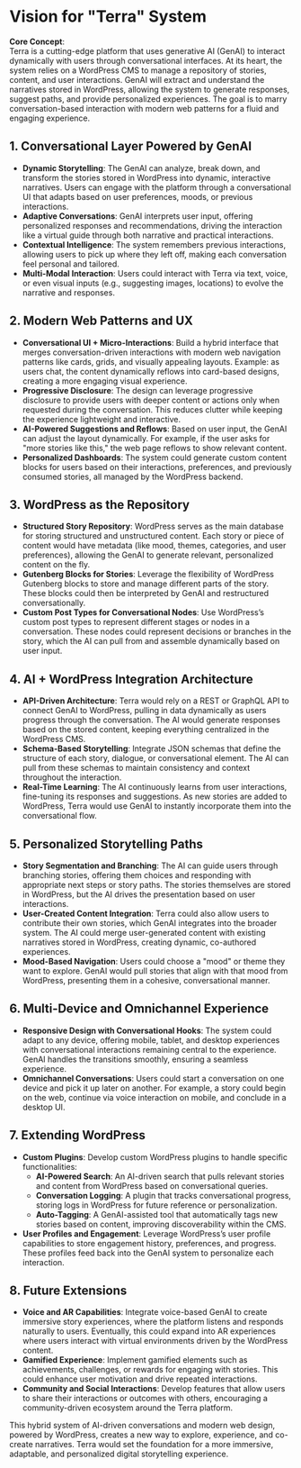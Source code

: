 # Vision for "Terra" System

**Core Concept**:  
Terra is a cutting-edge platform that uses generative AI (GenAI) to interact dynamically with users through conversational interfaces. At its heart, the system relies on a WordPress CMS to manage a repository of stories, content, and user interactions. GenAI will extract and understand the narratives stored in WordPress, allowing the system to generate responses, suggest paths, and provide personalized experiences. The goal is to marry conversation-based interaction with modern web patterns for a fluid and engaging experience.

## 1. **Conversational Layer Powered by GenAI**
   - **Dynamic Storytelling**: The GenAI can analyze, break down, and transform the stories stored in WordPress into dynamic, interactive narratives. Users can engage with the platform through a conversational UI that adapts based on user preferences, moods, or previous interactions.
   - **Adaptive Conversations**: GenAI interprets user input, offering personalized responses and recommendations, driving the interaction like a virtual guide through both narrative and practical interactions.
   - **Contextual Intelligence**: The system remembers previous interactions, allowing users to pick up where they left off, making each conversation feel personal and tailored.
   - **Multi-Modal Interaction**: Users could interact with Terra via text, voice, or even visual inputs (e.g., suggesting images, locations) to evolve the narrative and responses.



## 2. **Modern Web Patterns and UX**
   - **Conversational UI + Micro-Interactions**: Build a hybrid interface that merges conversation-driven interactions with modern web navigation patterns like cards, grids, and visually appealing layouts. Example: as users chat, the content dynamically reflows into card-based designs, creating a more engaging visual experience.
   - **Progressive Disclosure**: The design can leverage progressive disclosure to provide users with deeper content or actions only when requested during the conversation. This reduces clutter while keeping the experience lightweight and interactive.
   - **AI-Powered Suggestions and Reflows**: Based on user input, the GenAI can adjust the layout dynamically. For example, if the user asks for "more stories like this," the web page reflows to show relevant content.
   - **Personalized Dashboards**: The system could generate custom content blocks for users based on their interactions, preferences, and previously consumed stories, all managed by the WordPress backend.

## 3. **WordPress as the Repository**
   - **Structured Story Repository**: WordPress serves as the main database for storing structured and unstructured content. Each story or piece of content would have metadata (like mood, themes, categories, and user preferences), allowing the GenAI to generate relevant, personalized content on the fly.
   - **Gutenberg Blocks for Stories**: Leverage the flexibility of WordPress Gutenberg blocks to store and manage different parts of the story. These blocks could then be interpreted by GenAI and restructured conversationally.
   - **Custom Post Types for Conversational Nodes**: Use WordPress’s custom post types to represent different stages or nodes in a conversation. These nodes could represent decisions or branches in the story, which the AI can pull from and assemble dynamically based on user input.

## 4. **AI + WordPress Integration Architecture**
   - **API-Driven Architecture**: Terra would rely on a REST or GraphQL API to connect GenAI to WordPress, pulling in data dynamically as users progress through the conversation. The AI would generate responses based on the stored content, keeping everything centralized in the WordPress CMS.
   - **Schema-Based Storytelling**: Integrate JSON schemas that define the structure of each story, dialogue, or conversational element. The AI can pull from these schemas to maintain consistency and context throughout the interaction.
   - **Real-Time Learning**: The AI continuously learns from user interactions, fine-tuning its responses and suggestions. As new stories are added to WordPress, Terra would use GenAI to instantly incorporate them into the conversational flow.

## 5. **Personalized Storytelling Paths**
   - **Story Segmentation and Branching**: The AI can guide users through branching stories, offering them choices and responding with appropriate next steps or story paths. The stories themselves are stored in WordPress, but the AI drives the presentation based on user interactions.
   - **User-Created Content Integration**: Terra could also allow users to contribute their own stories, which GenAI integrates into the broader system. The AI could merge user-generated content with existing narratives stored in WordPress, creating dynamic, co-authored experiences.
   - **Mood-Based Navigation**: Users could choose a "mood" or theme they want to explore. GenAI would pull stories that align with that mood from WordPress, presenting them in a cohesive, conversational manner.

## 6. **Multi-Device and Omnichannel Experience**
   - **Responsive Design with Conversational Hooks**: The system could adapt to any device, offering mobile, tablet, and desktop experiences with conversational interactions remaining central to the experience. GenAI handles the transitions smoothly, ensuring a seamless experience.
   - **Omnichannel Conversations**: Users could start a conversation on one device and pick it up later on another. For example, a story could begin on the web, continue via voice interaction on mobile, and conclude in a desktop UI.

## 7. **Extending WordPress**
   - **Custom Plugins**: Develop custom WordPress plugins to handle specific functionalities:
      - **AI-Powered Search**: An AI-driven search that pulls relevant stories and content from WordPress based on conversational queries.
      - **Conversation Logging**: A plugin that tracks conversational progress, storing logs in WordPress for future reference or personalization.
      - **Auto-Tagging**: A GenAI-assisted tool that automatically tags new stories based on content, improving discoverability within the CMS.
   - **User Profiles and Engagement**: Leverage WordPress’s user profile capabilities to store engagement history, preferences, and progress. These profiles feed back into the GenAI system to personalize each interaction.

## 8. **Future Extensions**
   - **Voice and AR Capabilities**: Integrate voice-based GenAI to create immersive story experiences, where the platform listens and responds naturally to users. Eventually, this could expand into AR experiences where users interact with virtual environments driven by the WordPress content.
   - **Gamified Experience**: Implement gamified elements such as achievements, challenges, or rewards for engaging with stories. This could enhance user motivation and drive repeated interactions.
   - **Community and Social Interactions**: Develop features that allow users to share their interactions or outcomes with others, encouraging a community-driven ecosystem around the Terra platform.

This hybrid system of AI-driven conversations and modern web design, powered by WordPress, creates a new way to explore, experience, and co-create narratives. Terra would set the foundation for a more immersive, adaptable, and personalized digital storytelling experience.
